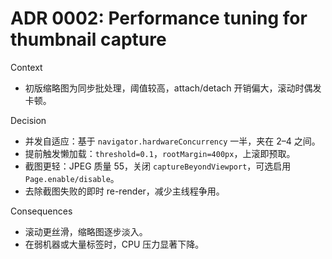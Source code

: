 # ADR 0002: Performance tuning for thumbnail capture

Context

- 初版缩略图为同步批处理，阈值较高，attach/detach 开销偏大，滚动时偶发卡顿。

Decision

- 并发自适应：基于 `navigator.hardwareConcurrency` 一半，夹在 2–4 之间。
- 提前触发懒加载：`threshold=0.1`，`rootMargin=400px`，上滚即预取。
- 截图更轻：JPEG 质量 55，关闭 `captureBeyondViewport`，可选启用 `Page.enable/disable`。
- 去除截图失败的即时 re-render，减少主线程争用。

Consequences

- 滚动更丝滑，缩略图逐步淡入。
- 在弱机器或大量标签时，CPU 压力显著下降。

